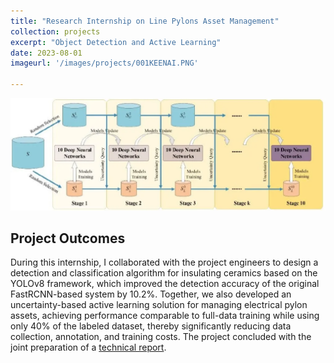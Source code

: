 ```yaml
---
title: "Research Internship on Line Pylons Asset Management"
collection: projects
excerpt: "Object Detection and Active Learning"
date: 2023-08-01
imageurl: '/images/projects/001KEENAI.PNG'

---
```


<center><img src="/images/projects/001KEENAI.PNG"></center>

## Project Outcomes
During this internship, I collaborated with the project engineers to design a detection and classification algorithm for insulating ceramics based on the YOLOv8 framework, which improved the detection accuracy of the original FastRCNN-based system by 10.2%. Together, we also developed an uncertainty-based active learning solution for managing electrical pylon assets, achieving performance comparable to full-data training while using only 40% of the labeled dataset, thereby significantly reducing data collection, annotation, and training costs. The project concluded with the joint preparation of a [technical report](https://keen-ai.com/blog/uncertainty-guided-active-learning-for-electrical-pylon-asset-management/). 
